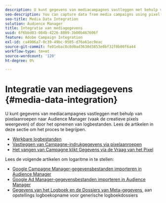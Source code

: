 ```yaml
---
description: U kunt gegevens van mediacampagnes vastleggen met behulp van pixelaanroepen naar Audience Manager (vaak de creatieve pixels weergeven) of door het opnemen van logbestanden.
seo-description: You can capture data from media campaigns using pixel calls to Audience Manager (often called pixeling the creative) or by ingesting log files.
seo-title: Media Data Integration
solution: Audience Manager
title: Integratie van mediagegevens
uuid: 6f6bbd03-084b-4226-8809-3b00b467606f
feature: Adobe Campaign Integration
exl-id: ca4906a7-0c39-49bc-9505-d76a61ec9eac
source-git-commit: fe01ebac8c0d0ad3630d3853e0bf32f0b00f6a44
workflow-type: tm+mt
source-wordcount: '120'
ht-degree: 0%

---
```


# Integratie van mediagegevens {#media-data-integration}

U kunt gegevens van mediacampagnes vastleggen met behulp van pixelaanroepen naar Audience Manager (vaak de creatieve pixels weergeven) of door het opnemen van logbestanden. Lees de artikelen in deze sectie om het proces te begrijpen.

<!-- c_camp_data_int.xml -->

* [Werkbare logbestanden](/help/using/integration/media-data-integration/actionable-log-files.md)
* [Vastleggen van Campagne-indrukgegevens via pixelaanroepen](/help/using/integration/media-data-integration/impression-data-pixels.md)
* [Het vangen van Campagne klikt Gegevens via de Vraag van het Pixel](/help/using/integration/media-data-integration/click-data-pixels.md)

Lees de volgende artikelen om logaritme in te stellen:

* [Google Campagne Manager-gegevensbestanden importeren in Audience Manager](/help/using/reporting/audience-optimization-reports/aor-advertisers/import-dcm.md)
* [Google Ad Manager-gegevensbestanden importeren in Audience Manager](/help/using/reporting/audience-optimization-reports/aor-publishers/import-dfp.md)
* [&#x200B; Gegevens van het Logboek en de Dossiers van Meta-gegevens &#x200B;](/help/using/reporting/audience-optimization-reports/metadata-files-intro/metadata-files-intro.md) aan opstellings logboekopname voor generische logboekdossiers
